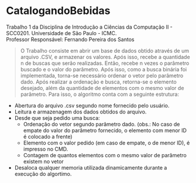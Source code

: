 # CatalogandoBebidas
Trabalho 1 da Disciplina de Introdução a Ciências da Computação II - SCC0201. Universidade de São Paulo - ICMC. <br/>
Professor Responsável: Fernando Pereira dos Santos <br/>
> O Trabalho consiste em abrir um base de dados obtido através de um arquivo .CSV, e armazenar os valores. Após isso, recebe a quantidade n de buscas que serão realizadas. Então, recebe n vezes o parâmetro buscado e o valor do parâmetro. Após isso, como a busca binária foi implementada, torna-se necessário ordenar o vetor pelo parâmetro dado. Após realizar a ordenação e busca, retorna-se o elemento desejado, além da quantidade de elementos com o mesmo valor de parâmetro.
Para isso, o algoritmo conta com a seguinte estrutura: <br/>
- Abertura do arquivo .csv segundo nome fornecido pelo usuário.
- Leitura e armazenagem dos dados obtidos do arquivo. 
- Desde que seja pedido uma busca:
  - Ordenação do vetor segundo parâmetro dado. (obs.: No caso de empate do valor do parâmetro fornecido, o elemento com menor ID é colocado a frente)
  - Elemento com o valor pedido (em caso de empate, o de menor ID), é impresso no CMD.
  - Contagem de quantos elementos com o mesmo valor de parâmetro existem no vetor 
- Desaloca qualquer memoria utilizada dinamicamente durante a execução do algortimo. 

